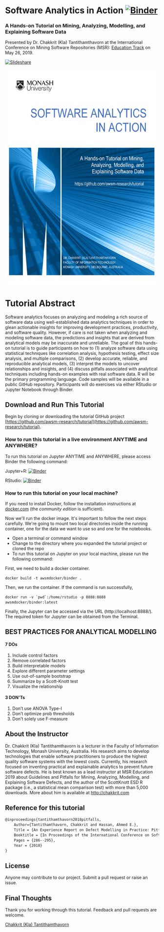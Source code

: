 # Software Analytics in Action [![Binder](http://mybinder.org/badge_logo.svg)](https://mybinder.org/v2/gh/awsm-research/mining-software-defects/master?filepath=Software-Analytics-In-Action.ipynb)

### A Hands-on Tutorial on Mining, Analyzing, Modelling, and Explaining Software Data


Presented by Dr. Chakkrit (Kla) Tantithamthavorn at the International Conference on Mining Software Repositories (MSR): [Education Track](https://2019.msrconf.org/track/msr-2019-Education?track=MSR%20%20Education#program) on May 26, 2019. 

[![Slideshare](https://encrypted-tbn0.gstatic.com/images?q=tbn:ANd9GcRa8GqWGjjaJB2jz3t_HuNxaL_xdhGCFgVCqj9MqJMx07EUK77uKQ)](https://www.slideshare.net/klainfo/software-analytics-in-action-a-handson-tutorial-on-mining-analyzing-modelling-and-explaining-software-data/klainfo/software-analytics-in-action-a-handson-tutorial-on-mining-analyzing-modelling-and-explaining-software-data)

<img src="./resources/software-analytics-tutorial-cover.jpg" width="500">

# Tutorial Abstract

Software analytics focuses on analyzing and modeling a rich source of software data using well-established data analytics techniques in order to glean actionable insights for improving development practices, productivity, and software quality. However, if care is not taken when analyzing and modeling software data, the predictions and insights that are derived from analytical models may be inaccurate and unreliable. The goal of this hands-on tutorial is to guide participants on how to (1) analyze software data using statistical techniques like correlation analysis, hypothesis testing, effect size analysis, and multiple comparisons, (2) develop accurate, reliable, and reproducible analytical models, (3) interpret the models to uncover relationships and insights, and (4) discuss pitfalls associated with analytical techniques including hands-on examples with real software data. R will be the primary programming language. Code samples will be available in a public GitHub repository. Participants will do exercises via either RStudio or Jupyter Notebook through Binder.

## Download and Run This Tutorial

Begin by cloning or downloading the tutorial GitHub project [https://github.com/awsm-research/tutorial](https://github.com/awsm-research/tutorial).


### How to run this tutorial in a live environment ANYTIME and ANYWHERE?

To run this tutorial on Jupyter ANYTIME and ANYWHERE, please access Binder the following command:

Jupyter+R: [![Binder](http://mybinder.org/badge_logo.svg)](https://mybinder.org/v2/gh/awsm-research/mining-software-defects/master?filepath=Software-Analytics-In-Action.ipynb)

RStudio: [![Binder](http://mybinder.org/badge_logo.svg)](https://mybinder.org/v2/gh/awsm-research/mining-software-defects/master?urlpath=rstudio)

### How to run this tutorial on your local machine?

If you need to install Docker, follow the installation instructions at [docker.com](https://www.docker.com/products/overview) (the _community edition_ is sufficient).

Now we'll run the docker image. It's important to follow the next steps carefully. We're going to mount two local directories inside the running container, one for the data we want to use so and one for the notebooks.

* Open a terminal or command window
* Change to the directory where you expanded the tutorial project or cloned the repo
* To run this tutorial on Jupyter on your local machine, please run the following command:

First, we need to build a docker container.

```docker build -t awsmdocker/binder .```

Then, we run the container. If the command is run successfully,  

```docker run -v `pwd`:/home/rstudio -p 8888:8888  awsmdocker/binder:latest```

Finally, the Jupyter can be accessed via the URL (http://localhost:8888/). The required token for Jupyter can be obtained from the Terminal.

## BEST PRACTICES FOR ANALYTICAL MODELLING 

#### 7 DOs

1. Include control factors
2. Remove correlated factors
3. Build interpretable models
4. Explore different parameter settings
5. Use out-of-sample bootstrap
6. Summarize by a Scott-Knott test
7. Visualize the relationship

#### 3 DON'Ts

1. Don’t use ANOVA Type-I
2. Don’t optimize prob thresholds
3. Don’t solely use F-measure

## About the Instructor

Dr. Chakkrit (Kla) Tantithamthavorn is a lecturer in the Faculty of Information Technology, Monash University, Australia. His research aims to develop technologies that enable software practitioners to produce the highest quality software systems with the lowest costs. Currently, his research focused on inventing practical and explainable analytics to prevent future software defects. He is best known as a lead instructor at MSR Education 2019 about Guidelines and Pitfalls for Mining, Analyzing, Modelling, and Explaining Software Defects, and the author of the ScottKnott ESD R package (i.e., a statistical mean comparison test) with more than 5,000 downloads. More about him is available at http://chakkrit.com

## Reference for this tutorial

```tex
@inproceedings{tantithamthavorn2018pitfalls,
    Author={Tantithamthavorn, Chakkrit and Hassan, Ahmed E.},
    Title = {An Experience Report on Defect Modelling in Practice: Pitfalls and Challenges},
    Booktitle = {In Proceedings of the International Conference on Software Engineering: Software Engineering in Practice Track (ICSE-SEIP'18)},
    Pages = {286--295},
    Year = {2018}
}
```


## License

Anyone may contribute to our project. Submit a pull request or raise an issue.

## Final Thoughts

Thank you for working through this tutorial. Feedback and pull requests are welcome.

[Chakkrit (Kla) Tantithamthavorn](mailto:chakkrit.tantithamtahvorn@monash.edu)
